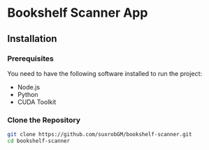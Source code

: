 # Bookshelf Scanner App

## Installation

### Prerequisites
You need to have the following software installed to run the project:
- Node.js
- Python
- CUDA Toolkit

### Clone the Repository

```bash
git clone https://github.com/suxrobGM/bookshelf-scanner.git
cd bookshelf-scanner
```
